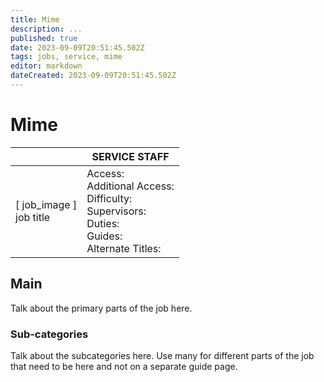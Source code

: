 ```yaml
---
title: Mime
description: ...
published: true
date: 2023-09-09T20:51:45.502Z
tags: jobs, service, mime
editor: markdown
dateCreated: 2023-09-09T20:51:45.502Z
---
```


# Mime

|                             | SERVICE STAFF                                                                                   |
|-----------------------------|----------------------------------------------------------------------------------------------|
| \[ job_image ]<br>job title | Access:<br>Additional Access:<br>Difficulty:<br>Supervisors:<br>Duties:<br>Guides:<br>Alternate Titles: |

## Main 
Talk about the primary parts of the job here.


### Sub-categories
Talk about the subcategories here. Use many for different parts of the job that need to be here and not on a separate guide page.